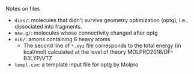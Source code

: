 
Notes on files

- `diss/`: molecules that didn't survive geometry optimization (optg), i.e., dissociated into fragments.
- `new.g/`: molecules whose connectivity changed after optg
- `ni6/`: amons containing 6 heavy atoms
  - The second line of `*.xyz` file corresponds to the total energy (in kcal/mol) calculated at the level of theory MOLPRO2018/DF-B3LYP/VTZ
- `templ.com`: a template input file for optg by Molpro

